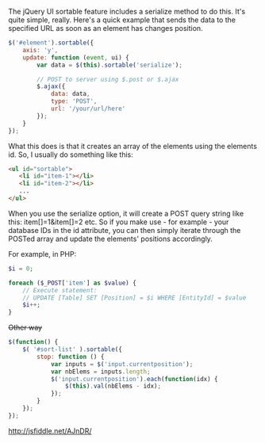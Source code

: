 The jQuery UI sortable feature includes a serialize method to do this. 
It's quite simple, really. 
Here's a quick example that sends the data to the specified URL as soon as an element has changes position.
```javascript
$('#element').sortable({
    axis: 'y',
    update: function (event, ui) {
        var data = $(this).sortable('serialize');

        // POST to server using $.post or $.ajax
        $.ajax({
            data: data,
            type: 'POST',
            url: '/your/url/here'
        });
    }
});
```
What this does is that it creates an array of the elements using the elements id. So, I usually do something like this:
```html
<ul id="sortable">
   <li id="item-1"></li>
   <li id="item-2"></li>
   ...
</ul>
```
When you use the serialize option, it will create a POST query string like this: item[]=1&item[]=2 etc. So if you make use - for example - your database IDs in the id attribute, you can then simply iterate through the POSTed array and update the elements' positions accordingly.

For example, in PHP:
```php
$i = 0;

foreach ($_POST['item'] as $value) {
    // Execute statement:
    // UPDATE [Table] SET [Position] = $i WHERE [EntityId] = $value
    $i++;
}
```
~~Other way~~
```javascript
$(function() {
    $( '#sort-list' ).sortable({
        stop: function () {
            var inputs = $('input.currentposition');
            var nbElems = inputs.length;
            $('input.currentposition').each(function(idx) {
                $(this).val(nbElems - idx);
            });
        }
    });
});
```
http://jsfiddle.net/AJnDR/

